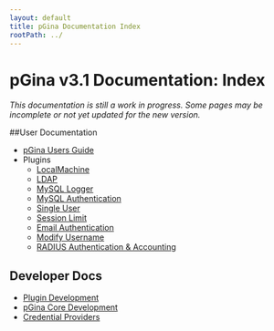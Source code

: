```yaml
---
layout: default
title: pGina Documentation Index
rootPath: ../
---
```


pGina v3.1 Documentation: Index
================================

*This documentation is still a work in progress.  Some pages may be incomplete
or not yet updated for the new version.*

##User Documentation

* [pGina Users Guide](user.html)
* Plugins
   * [LocalMachine](local_machine.html)
   * [LDAP](ldap.html)
   * [MySQL Logger](mysql_logger.html)
   * [MySQL Authentication](mysql_auth.html)
   * [Single User](single_user.html)
   * [Session Limit](session_limit.html)
   * [Email Authentication](email_auth.html)
   * [Modify Username](username_mod.html)
   * [RADIUS Authentication & Accounting](radius.html)

## Developer Docs

* [Plugin Development](plugins.html)
* [pGina Core Development](core.html)
* [Credential Providers](cp.html)
  